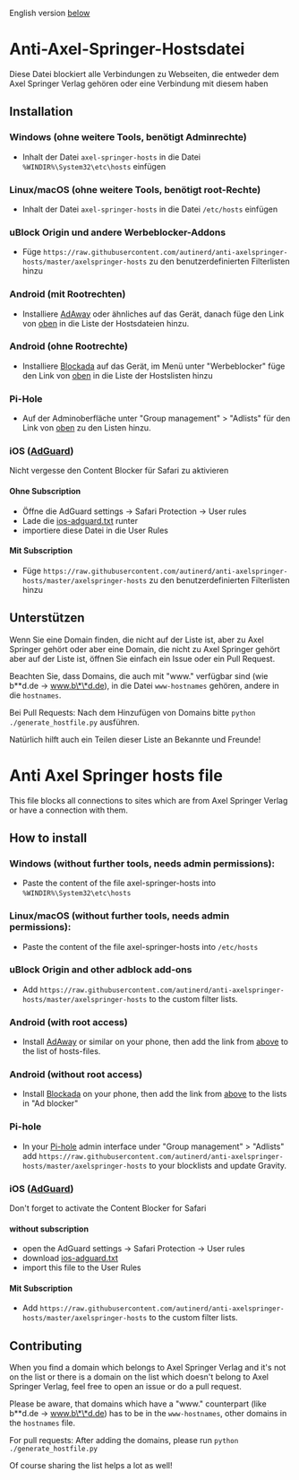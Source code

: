 English version [below](#anti-axel-springer-hosts-file)

# Anti-Axel-Springer-Hostsdatei

Diese Datei blockiert alle Verbindungen zu Webseiten, die entweder dem Axel Springer Verlag gehören oder eine Verbindung mit diesem haben

## Installation

### Windows (ohne weitere Tools, benötigt Adminrechte)

- Inhalt der Datei `axel-springer-hosts` in die Datei `%WINDIR%\System32\etc\hosts` einfügen

### Linux/macOS (ohne weitere Tools, benötigt root-Rechte)

- Inhalt der Datei `axel-springer-hosts` in die Datei `/etc/hosts` einfügen

### uBlock Origin und andere Werbeblocker-Addons

- Füge `https://raw.githubusercontent.com/autinerd/anti-axelspringer-hosts/master/axelspringer-hosts` zu den benutzerdefinierten Filterlisten hinzu

### Android (mit Rootrechten)

- Installiere [AdAway](https://github.com/AdAway/AdAway) oder ähnliches auf das Gerät, danach füge den Link von [oben](#ublock-origin-und-andere-werbeblocker-addons) in die Liste der Hostsdateien hinzu.

### Android (ohne Rootrechte)

- Installiere [Blockada](https://github.com/blokadaorg/blokada) auf das Gerät, im Menü unter "Werbeblocker" füge den Link von [oben](#ublock-origin-und-andere-werbeblocker-addons) in die Liste der Hostslisten hinzu

### Pi-Hole

- Auf der Adminoberfläche unter "Group management" > "Adlists" für den Link von [oben](#ublock-origin-und-andere-werbeblocker-addons) zu den Listen hinzu.

### iOS ([AdGuard](https://apps.apple.com/de/app/adguard-adblock-privacy/id1047223162))

Nicht vergesse den Content Blocker für Safari zu aktivieren

#### Ohne Subscription
  - Öffne die AdGuard settings -> Safari Protection -> User rules
  - Lade die [ios-adguard.txt](https://raw.githubusercontent.com/autinerd/anti-axelspringer-hosts/master/ios-adguard.txt) runter
  - importiere diese Datei in die User Rules

#### Mit Subscription
  - Füge `https://raw.githubusercontent.com/autinerd/anti-axelspringer-hosts/master/axelspringer-hosts` zu den benutzerdefinierten Filterlisten hinzu


## Unterstützen

Wenn Sie eine Domain finden, die nicht auf der Liste ist, aber zu Axel Springer gehört oder aber eine Domain, die nicht zu Axel Springer gehört aber auf der Liste ist, öffnen Sie einfach ein Issue oder ein Pull Request.

Beachten Sie, dass Domains, die auch mit "www." verfügbar sind (wie b\*\*d.de -> www.b\*\*d.de), in die Datei `www-hostnames` gehören, andere in die `hostnames`.

Bei Pull Requests: Nach dem Hinzufügen von Domains bitte `python ./generate_hostfile.py` ausführen.

Natürlich hilft auch ein Teilen dieser Liste an Bekannte und Freunde!

# Anti Axel Springer hosts file

This file blocks all connections to sites which are from Axel Springer Verlag or have a connection with them.

## How to install

### Windows (without further tools, needs admin permissions):

- Paste the content of the file axel-springer-hosts into `%WINDIR%\System32\etc\hosts`

### Linux/macOS (without further tools, needs admin permissions):

- Paste the content of the file axel-springer-hosts into `/etc/hosts`

### uBlock Origin and other adblock add-ons

- Add `https://raw.githubusercontent.com/autinerd/anti-axelspringer-hosts/master/axelspringer-hosts` to the custom filter lists.

### Android (with root access)

- Install [AdAway](https://github.com/AdAway/AdAway) or similar on your phone, then add the link from [above](#ublock-origin-and-other-adblock-add-ons) to the list of hosts-files.

### Android (without root access)

- Install [Blockada](https://github.com/blokadaorg/blokada) on your phone, then add the link from [above](#ublock-origin-and-other-adblock-add-ons) to the lists in "Ad blocker"

### Pi-hole

- In your [Pi-hole](https://pi-hole.net/) admin interface under "Group management" > "Adlists" add `https://raw.githubusercontent.com/autinerd/anti-axelspringer-hosts/master/axelspringer-hosts` to your blocklists and update Gravity.

### iOS ([AdGuard](https://apps.apple.com/de/app/adguard-adblock-privacy/id1047223162))

Don't forget to activate the Content Blocker for Safari

#### without subscription
  - open the AdGuard settings -> Safari Protection -> User rules
  - download [ios-adguard.txt](https://raw.githubusercontent.com/autinerd/anti-axelspringer-hosts/master/ios-adguard.txt)
  - import this file to the User Rules

#### Mit Subscription
  - Add `https://raw.githubusercontent.com/autinerd/anti-axelspringer-hosts/master/axelspringer-hosts` to the custom filter lists.


## Contributing

When you find a domain which belongs to Axel Springer Verlag and it's not on the list or there is a domain on the list which doesn't belong to Axel Springer Verlag, feel free to open an issue or do a pull request.

Please be aware, that domains which have a "www." counterpart (like b\*\*d.de -> www.b\*\*d.de) has to be in the `www-hostnames`, other domains in the `hostnames` file.

For pull requests: After adding the domains, please run `python ./generate_hostfile.py`

Of course sharing the list helps a lot as well!
